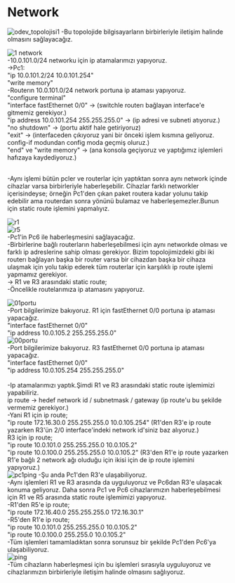 # Network

![odev_topolojisi1](https://github.com/ggunayd/Network/assets/99563515/efdf29ba-2a4d-4293-b6b4-50c8ac4b049c)
-Bu topolojide bilgisayarların birbirleriyle iletişim halinde olmasını sağlayacağız.

![1 network](https://github.com/ggunayd/Network/assets/99563515/19471d9f-2ac6-433f-8f5f-97742f7e4628)
<br>
-10.0.101.0/24 networku için ip atamalarımızı yapıyoruz.
<br>
->Pc1:
<br>
  "ip 10.0.101.2/24 10.0.101.254"
  <br>
  "write memory"
  <br>
-Routerın 10.0.101.0/24 network portuna ip ataması yapıyoruz.
<br>
  "configure terminal"
  <br>
  "interface fastEthernet 0/0" -> (switchle routerı bağlayan interface'e gitmemiz gerekiyor.)
  <br>
  "ip address 10.0.101.254 255.255.255.0" -> (ip adresi ve subneti atıyoruz.)
  <br>
  "no shutdown" -> (portu aktif hale getiriyoruz)
  <br>
  "exit" -> (interfaceden çıkıyoruz yani bir önceki işlem kısmına geliyoruz. config-if modundan config moda geçmiş oluruz.)
  <br>
  "end" ve "write memory" -> (ana konsola geçiyoruz ve yaptığımız işlemleri hafızaya kaydediyoruz.)  
  <br>
  
  -Aynı işlemi bütün pcler ve routerlar için yaptıktan sonra aynı network içinde cihazlar varsa birbirleriyle haberleşebilir.
Cihazlar farklı networkler içerisindeyse; örneğin Pc1'den çıkan paket routera kadar yolunu takip edebilir ama routerdan sonra
yönünü bulamaz ve haberleşemezler.Bunun için static route işlemini yapmalıyız.
<br>

![r1](https://github.com/ggunayd/Network/assets/99563515/b0314764-1a28-4b0e-9a76-9ed66b558ac1)
<br>
![r5](https://github.com/ggunayd/Network/assets/99563515/349ec5e6-2c08-49a9-9ecb-ca9a090f6787)
<br>
  -Pc1'in Pc6 ile haberleşmesini sağlayacağız.
  <br>
  -Birbirlerine bağlı routerların haberleşebilmesi için aynı networkde olması ve farklı ip adreslerine sahip olması gerekiyor. Bizim topolojimizdeki gibi iki routerı bağlayan başka bir router varsa bir cihazdan
  başka bir cihaza ulaşmak için yolu takip ederek tüm routerlar için karşılıklı ip route işlemi yapmamız gerekiyor.
  <br>
  -> R1 ve R3 arasındaki static route;
  <br>
  -Öncelikle routelarımıza ip atamasını yapıyoruz.
  <br>
  
  ![01portu](https://github.com/ggunayd/Network/assets/99563515/ca519610-6209-4bbd-be64-c4a4740295a6)
  <br>
  -Port bilgilerimize bakıyoruz. R1 için fastEthernet 0/0 portuna ip ataması yapacağız.
  <br>
  "interface fastEthernet 0/0"
  <br>
  "ip address 10.0.105.2 255.255.255.0"
  <br>
  ![00portu](https://github.com/ggunayd/Network/assets/99563515/3c2c4b73-f9eb-4867-a5f9-c9fac4d92716)
  <br>
  -Port bilgilerimize bakıyoruz. R3 fastEthernet 0/0 portuna ip ataması yapacağız.
  <br>
  "interface fastEthernet 0/0"
  <br>
  "ip address 10.0.105.254 255.255.255.0"
  <br>
  <br>
  -Ip atamalarımızı yaptık.Şimdi R1 ve R3 arasındaki static route işlemimizi yapabiliriz.
  <br>
  ip route -> hedef network id / subnetmask / gateway (ip route'u bu şekilde vermemiz gerekiyor.)
  <br>
  -Yani R1 için ip route;
  <br>
  "ip route 172.16.30.0 255.255.255.0 10.0.105.254" (R1'den R3'e ip route yazarken R3'ün 2/0 interface'indeki network id'siniz baz alıyoruz.)
  <br>
  R3 için ip route;
  <br>
  "ip route 10.0.101.0 255.255.255.0 10.0.105.2" 
  <br>
  "ip route 10.0.100.0 255.255.255.0 10.0.105.2" (R3'den R1'e ip route yazarken R1'e bağlı 2 network ağı oluduğu için ikisi için de ip route işlemini yapıyoruz.)
  <br>
  ![pc1ping](https://github.com/ggunayd/Network/assets/99563515/fecd05a9-9afe-4025-aa3e-1e97cc648cdf)
  -Şu anda Pc1'den R3'e ulaşabiliyoruz. 
  <br>
  -Aynı işlemleri R1 ve R3 arasında da uyguluyoruz ve Pc6dan R3'e ulaşacak konuma geliyoruz. Daha sonra Pc1 ve Pc6 cihazlarımızın haberleşebilmesi için R1 ve R5 arasında static route 
  işlemimizi yapıyoruz.
  <br>
  -R1'den R5'e ip route;
  <br>
  "ip route 172.16.40.0 255.255.255.0 172.16.30.1"
  <br>
  -R5'den R1'e ip route;
  <br>
  "ip route 10.0.101.0 255.255.255.0 10.0.105.2"
  <br>
  "ip route 10.0.100.0 255.255.0 10.0.105.2"
  <br>
  -Tüm işlemleri tamamladıktan sonra sorunsuz bir şekilde Pc1'den Pc6'ya ulaşabiliyoruz.
  <br>
  ![ping](https://github.com/ggunayd/Network/assets/99563515/f6f6c27b-b26a-47f9-888c-f3b4d3184f1f)
  <br>
  -Tüm cihazların haberleşmesi için bu işlemleri sırasıyla uyguluyoruz ve cihazlarımızın birbirleriyle iletişim halinde olmasını sağlıyoruz.
  
  
  
  
  
  
  
  
  
